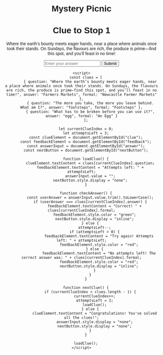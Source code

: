 
<html lang="en">
<head>
    <meta charset="UTF-8">
    <meta name="viewport" content="width=device-width, initial-scale=1.0">
    <title>Clue Solver</title>
    <style>
        body { font-family: Arial, sans-serif; text-align: center; margin: 50px; }
        #feedback { font-weight: bold; margin-top: 10px; }
    </style>
</head>
<body>
    <h1>Mystery Picnic</h1>

<!DOCTYPE html>
<html lang="en">
<head>
    <meta charset="UTF-8">
    <meta name="viewport" content="width=device-width, initial-scale=1.0">
    <title>Clue Solver</title>
    <style>
        body { font-family: Arial, sans-serif; text-align: center; margin: 50px; }
        #feedback { font-weight: bold; margin-top: 10px; }
    </style>
</head>
<body>
    <h1>Clue to Stop 1</h1>
    <p id="Clue to Stop 1">Where the earth’s bounty meets eager hands, near a place where animals once took their stands. On Sundays, the flavours are rich, the produce is prime—find this spot, and you’ll feast in no time!</p>
    <input type="text" id="answer" placeholder="Enter your answer">
    <button onclick="checkAnswer()">Submit</button>
    <p id="feedback"></p>
    <button id="nextButton" onclick="nextClue()" style="display:none;">Next Clue</button>

    <script>
        const clues = [
            { question: "Where the earth’s bounty meets eager hands, near a place where animals once took their stands. On Sundays, the flavours are rich, the produce is prime—find this spot, and you’ll feast in no time!", answer: "Farmers Markets", formal: "Newcastle Farmer Markets" },
            { question: "The more you take, the more you leave behind. What am I?", answer: "footsteps", formal: "Footsteps" },
            { question: "What has to be broken before you can use it?", answer: "egg", formal: "An Egg" }
        ];
        
        let currentClueIndex = 0;
        let attemptsLeft = 3;
        const clueElement = document.getElementById("clue");
        const feedbackElement = document.getElementById("feedback");
        const answerInput = document.getElementById("answer");
        const nextButton = document.getElementById("nextButton");

        function loadClue() {
            clueElement.textContent = clues[currentClueIndex].question;
            feedbackElement.textContent = "Attempts left: " + attemptsLeft;
            answerInput.value = "";
            nextButton.style.display = "none";
        }

        function checkAnswer() {
            const userAnswer = answerInput.value.trim().toLowerCase();
            if (userAnswer === clues[currentClueIndex].answer) {
                feedbackElement.textContent = "Correct! " + clues[currentClueIndex].formal;
                feedbackElement.style.color = "green";
                nextButton.style.display = "inline";
            } else {
                attemptsLeft--;
                if (attemptsLeft > 0) {
                    feedbackElement.textContent = "Try again! Attempts left: " + attemptsLeft;
                    feedbackElement.style.color = "red";
                } else {
                    feedbackElement.textContent = "No attempts left! The correct answer was: " + clues[currentClueIndex].formal;
                    feedbackElement.style.color = "red";
                    nextButton.style.display = "inline";
                }
            }
        }

        function nextClue() {
            if (currentClueIndex < clues.length - 1) {
                currentClueIndex++;
                attemptsLeft = 3;
                loadClue();
            } else {
                clueElement.textContent = "Congratulations! You've solved all the clues!";
                answerInput.style.display = "none";
                nextButton.style.display = "none";
            }
        }

        loadClue();
    </script>
</body>
</html>
